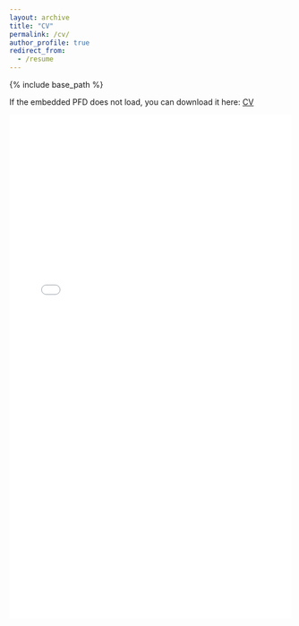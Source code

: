 ```yaml
---
layout: archive
title: "CV"
permalink: /cv/
author_profile: true
redirect_from:
  - /resume
---
```


{% include base_path %}

If the embedded PFD does not load, you can download it here: [CV](/files/Pedro%20Achanccaray%20CV.pdf)

<embed src="/files/Pedro%20Achanccaray%20CV.pdf" type="application/pdf" width="100%" height="900">